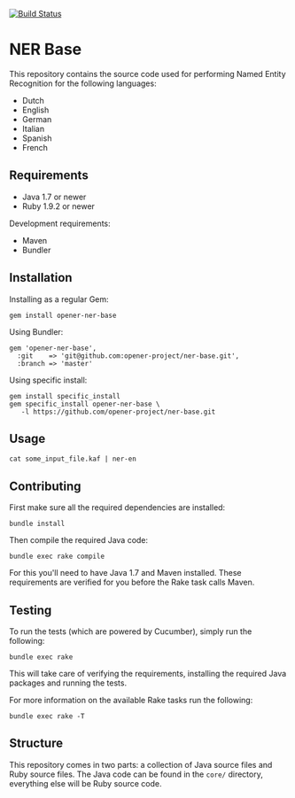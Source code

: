 [![Build Status](https://drone.io/github.com/opener-project/ner-base/status.png)](https://drone.io/github.com/opener-project/ner-base/latest)

# NER Base

This repository contains the source code used for performing Named Entity
Recognition for the following languages:

* Dutch
* English
* German
* Italian
* Spanish
* French

## Requirements

* Java 1.7 or newer
* Ruby 1.9.2 or newer

Development requirements:

* Maven
* Bundler

## Installation

Installing as a regular Gem:

    gem install opener-ner-base

Using Bundler:

    gem 'opener-ner-base',
      :git    => 'git@github.com:opener-project/ner-base.git',
      :branch => 'master'

Using specific install:

    gem install specific_install
    gem specific_install opener-ner-base \
       -l https://github.com/opener-project/ner-base.git

## Usage

    cat some_input_file.kaf | ner-en

## Contributing

First make sure all the required dependencies are installed:

    bundle install

Then compile the required Java code:

    bundle exec rake compile

For this you'll need to have Java 1.7 and Maven installed. These requirements
are verified for you before the Rake task calls Maven.

## Testing

To run the tests (which are powered by Cucumber), simply run the following:

    bundle exec rake

This will take care of verifying the requirements, installing the required Java
packages and running the tests.

For more information on the available Rake tasks run the following:

    bundle exec rake -T

## Structure

This repository comes in two parts: a collection of Java source files and Ruby
source files. The Java code can be found in the `core/` directory, everything
else will be Ruby source code.
